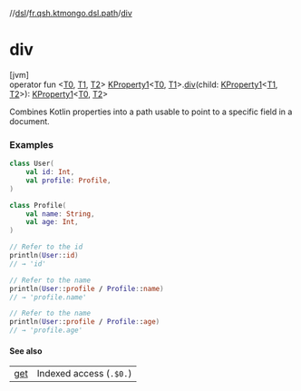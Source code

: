 //[dsl](../../index.md)/[fr.qsh.ktmongo.dsl.path](index.md)/[div](div.md)

# div

[jvm]\
operator fun &lt;[T0](div.md), [T1](div.md), [T2](div.md)&gt; [KProperty1](https://kotlinlang.org/api/latest/jvm/stdlib/kotlin.reflect/-k-property1/index.html)&lt;[T0](div.md), [T1](div.md)&gt;.[div](div.md)(child: [KProperty1](https://kotlinlang.org/api/latest/jvm/stdlib/kotlin.reflect/-k-property1/index.html)&lt;[T1](div.md), [T2](div.md)&gt;): [KProperty1](https://kotlinlang.org/api/latest/jvm/stdlib/kotlin.reflect/-k-property1/index.html)&lt;[T0](div.md), [T2](div.md)&gt;

Combines Kotlin properties into a path usable to point to a specific field in a document.

### Examples

```kotlin
class User(
    val id: Int,
    val profile: Profile,
)

class Profile(
    val name: String,
    val age: Int,
)

// Refer to the id
println(User::id)
// → 'id'

// Refer to the name
println(User::profile / Profile::name)
// → 'profile.name'

// Refer to the name
println(User::profile / Profile::age)
// → 'profile.age'
```

#### See also

|               |                         |
|---------------|-------------------------|
| [get](get.md) | Indexed access (`.$0.`) |
